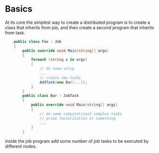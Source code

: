 Basics
=============

At its core the simplest way to create
a distributed program is to create a class that
inherits from job, and then create a second program that
inherits from task.

```csharp
    public class Foo : Job
    {
        public override void Main(string[] args)
        {
            foreach (string s in args)
            {
                // do some setup
				...
				// create new tasks
                AddTask(new Bar(...));
            }
        }
        public class Bar : JobTask
        {
			public override void Main(string[] args)
			{
				// do some computational complex tasks
				// prime factorization or something
				...
			}
		}
```
inside the job program add some number of job tasks to be executed
by different nodes.